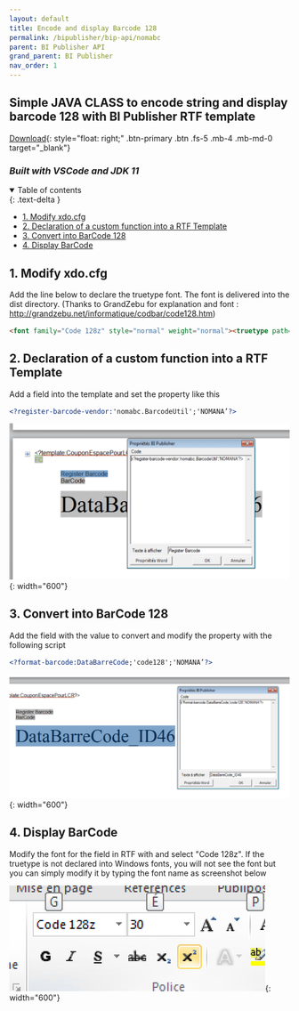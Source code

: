 ```yaml
---
layout: default
title: Encode and display Barcode 128
permalink: /bipublisher/bip-api/nomabc
parent: BI Publisher API
grand_parent: BI Publisher
nav_order: 1
---
```


## Simple JAVA CLASS to encode string and display barcode 128 with BI Publisher RTF template  <!-- omit in toc -->
[Download](https://github.com/fblettner/bip-nomabc){: style="float: right;" .btn-primary .btn .fs-5 .mb-4 .mb-md-0 target="_blank"}
### *Built with VSCode and JDK 11*  <!-- omit in toc -->

<details open markdown="block">
  <summary>
    Table of contents
  </summary>
  {: .text-delta }

- [1. Modify xdo.cfg](#1-modify-xdocfg)
- [2. Declaration of a custom function into a RTF Template](#2-declaration-of-a-custom-function-into-a-rtf-template)
- [3. Convert into BarCode 128](#3-convert-into-barcode-128)
- [4. Display BarCode](#4-display-barcode)
</details>

## 1. Modify xdo.cfg
Add the line below to declare the truetype font. The font is delivered into the dist directory. (Thanks to GrandZebu for explanation and font : http://grandzebu.net/informatique/codbar/code128.htm)

```html
<font family="Code 128z" style="normal" weight="normal"><truetype path="d:/BIP/java/fonts/code128z.TTF"/></font>
```

## 2. Declaration of a custom function into a RTF Template
Add a field into the template and set the property like this

```xml
<?register-barcode-vendor:'nomabc.BarcodeUtil';'NOMANA’?>
```

![NOMASX-1](../../..//assets/nomabc/custom_function.png){: width="600"}

## 3. Convert into BarCode 128
Add the field with the value to convert and modify the property with the following script

```xml
<?format-barcode:DataBarreCode;'code128';'NOMANA’?>
```

![NOMASX-1](../../..//assets/nomabc/convert_barcode.png){: width="600"}

## 4. Display BarCode
Modify the font for the field in RTF with and select "Code 128z". If the truetype is not declared into Windows fonts, you will not see the font but you can simply modify it by typing the font name as screenshot below

![NOMASX-1](../../..//assets/nomabc/display_barcode.png){: width="600"}
